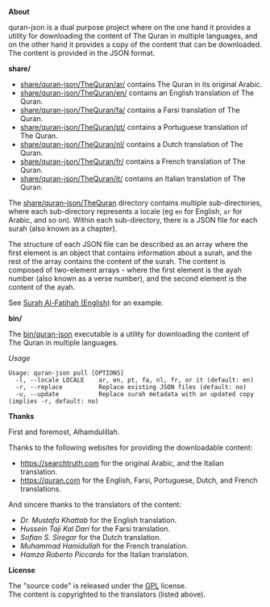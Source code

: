<p align="left">
  <strong>About</strong>
</p>

quran-json is a dual purpose project where on the one hand it provides a
utility for downloading the content of The Quran in multiple languages, and on
the other hand it provides a copy of the content that can be downloaded. The
content is provided in the JSON format.

<p align="left">
  <strong>share/</strong>
</p>

* [share/quran-json/TheQuran/ar/](share/quran-json/TheQuran/ar/) contains The Quran in its original Arabic.
* [share/quran-json/TheQuran/en/](share/quran-json/TheQuran/en/) contains an English translation of The Quran.
* [share/quran-json/TheQuran/fa/](share/quran-json/TheQuran/fa/) contains a Farsi translation of The Quran.
* [share/quran-json/TheQuran/pt/](share/quran-json/TheQuran/pt/) contains a Portuguese translation of The Quran.
* [share/quran-json/TheQuran/nl/](share/quran-json/TheQuran/nl/) contains a Dutch translation of The Quran.
* [share/quran-json/TheQuran/fr/](share/quran-json/TheQuran/fr/) contains a French translation of The Quran.
* [share/quran-json/TheQuran/it/](share/quran-json/TheQuran/it/) contains an Italian translation of The Quran.

The
[share/quran-json/TheQuran](share/quran-json/TheQuran/)
directory contains multiple sub-directories, where each sub-directory represents
a locale (eg `en` for English, `ar` for Arabic, and  so on). Within each sub-directory,
there is a JSON file for each surah (also known as a chapter).

The structure of each JSON file can be described as an array where the first element is
an object that contains information about a surah, and the rest of the array contains
the content of the surah. The content is composed of two-element arrays - where the first
element is the ayah number (also known as a verse number), and the second element is the
content of the ayah.

See [Surah Al-Fatihah (English)](share/quran-json/TheQuran/en/1.json) for an example.

<p align=left">
  <strong>bin/</strong>
</p>

The [bin/quran-json](bin/quran-json) executable is a utility for downloading
the content of The Quran in multiple languages.

*Usage*

    Usage: quran-json pull [OPTIONS]
      -l, --locale LOCALE    ar, en, pt, fa, nl, fr, or it (default: en)
      -r, --replace          Replace existing JSON files (default: no)
      -u, --update           Replace surah metadata with an updated copy (implies -r, default: no)


<p align="left">
  <strong>Thanks</strong>
</p>

First and foremost, Alhamdulillah.

Thanks to the following websites for providing the downloadable content:

  * https://searchtruth.com for the original Arabic, and the Italian translation.
  * https://quran.com for the English, Farsi, Portuguese, Dutch, and French translations.

And sincere thanks to the translators of the content:

  * _Dr. Mustafa Khattab_ for the English translation.
  * _Hussein Taji Kal Dari_ for the Farsi translation.
  * _Sofian S. Siregar_ for the Dutch translation.
  * _Muhammad Hamidullah_ for the French translation.
  * _Hamza Roberto Piccardo_ for the Italian translation.

<p align="left">
  <strong>License</strong>
</p>

The "source code" is released under the [GPL](./LICENSE) license.
<br>
The content is copyrighted to the translators (listed above).
